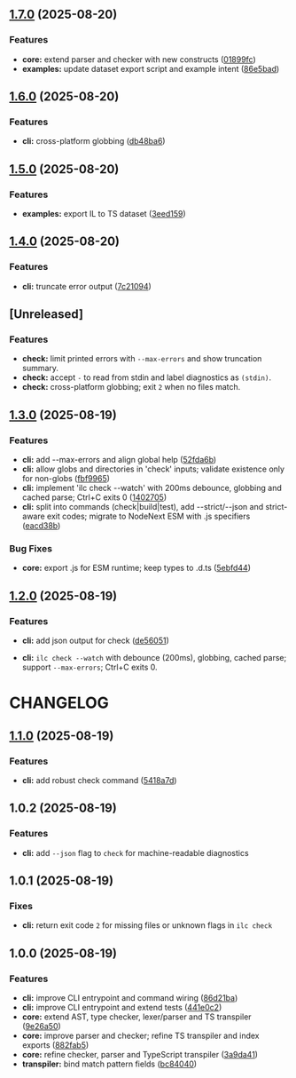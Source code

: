 ## [1.7.0](https://github.com/alessbarb/IntentLang/compare/@il/cli-v1.6.0...@il/cli-v1.7.0) (2025-08-20)

### Features

- **core:** extend parser and checker with new constructs ([01899fc](https://github.com/alessbarb/IntentLang/commit/01899fcf6dc6aa2bc2dced7607e4c9f9c60e40fe))
- **examples:** update dataset export script and example intent ([86e5bad](https://github.com/alessbarb/IntentLang/commit/86e5badb8daf0ab089ad4a5662706ca9bca9f2d7))

## [1.6.0](https://github.com/alessbarb/IntentLang/compare/@il/cli-v1.5.0...@il/cli-v1.6.0) (2025-08-20)

### Features

- **cli:** cross-platform globbing ([db48ba6](https://github.com/alessbarb/IntentLang/commit/db48ba68ec576e657f9da7f67e3530b36c56a1b4))

## [1.5.0](https://github.com/alessbarb/IntentLang/compare/@il/cli-v1.4.0...@il/cli-v1.5.0) (2025-08-20)

### Features

- **examples:** export IL to TS dataset ([3eed159](https://github.com/alessbarb/IntentLang/commit/3eed15991723e3d910daf05fede2d1169bd6ab55))

## [1.4.0](https://github.com/alessbarb/IntentLang/compare/@il/cli-v1.3.0...@il/cli-v1.4.0) (2025-08-20)

### Features

- **cli:** truncate error output ([7c21094](https://github.com/alessbarb/IntentLang/commit/7c2109497d5da77fd688c7bc880015aad5fa79a5))

## [Unreleased]

### Features

- **check:** limit printed errors with `--max-errors` and show truncation summary.
- **check:** accept `-` to read from stdin and label diagnostics as `(stdin)`.
- **check:** cross-platform globbing; exit `2` when no files match.

## [1.3.0](https://github.com/alessbarb/IntentLang/compare/@il/cli-v1.2.0...@il/cli-v1.3.0) (2025-08-19)

### Features

- **cli:** add --max-errors and align global help ([52fda6b](https://github.com/alessbarb/IntentLang/commit/52fda6b3d11e619503d4610c39bd5d12850ab403))
- **cli:** allow globs and directories in 'check' inputs; validate existence only for non-globs ([fbf9965](https://github.com/alessbarb/IntentLang/commit/fbf996590bca02571b53c241e89155162901773e))
- **cli:** implement 'ilc check --watch' with 200ms debounce, globbing and cached parse; Ctrl+C exits 0 ([1402705](https://github.com/alessbarb/IntentLang/commit/1402705e94ab3ec4ba094b4fbd8aa2825e46e5f8))
- **cli:** split into commands (check|build|test), add --strict/--json and strict-aware exit codes; migrate to NodeNext ESM with .js specifiers ([eacd38b](https://github.com/alessbarb/IntentLang/commit/eacd38bf3726dbda189a09aac754b9af0a82cedd))

### Bug Fixes

- **core:** export .js for ESM runtime; keep types to .d.ts ([5ebfd44](https://github.com/alessbarb/IntentLang/commit/5ebfd44a20578ac70f71b6a05d387fc4a4a902a3))

## [1.2.0](https://github.com/alessbarb/IntentLang/compare/@il/cli-v1.1.0...@il/cli-v1.2.0) (2025-08-19)

### Features

- **cli:** add json output for check ([de56051](https://github.com/alessbarb/IntentLang/commit/de5605127862966c76b6e13cc802e9c47ec40960))

* **cli:** `ilc check --watch` with debounce (200ms), globbing, cached parse; support `--max-errors`; Ctrl+C exits 0.

# CHANGELOG

## [1.1.0](https://github.com/alessbarb/IntentLang/compare/@il/cli-v1.0.0...@il/cli-v1.1.0) (2025-08-19)

### Features

- **cli:** add robust check command ([5418a7d](https://github.com/alessbarb/IntentLang/commit/5418a7d55646f3db75905ce4fa69933ba4bb7a53))

## 1.0.2 (2025-08-19)

### Features

- **cli:** add `--json` flag to `check` for machine-readable diagnostics

## 1.0.1 (2025-08-19)

### Fixes

- **cli:** return exit code `2` for missing files or unknown flags in `ilc check`

## 1.0.0 (2025-08-19)

### Features

- **cli:** improve CLI entrypoint and command wiring ([86d21ba](https://github.com/alessbarb/IntentLang/commit/86d21ba9320b62c7df111b65e73559b8ffbe8e0f))
- **cli:** improve CLI entrypoint and extend tests ([441e0c2](https://github.com/alessbarb/IntentLang/commit/441e0c25032606a1777058d6290bc471572d989c))
- **core:** extend AST, type checker, lexer/parser and TS transpiler ([9e26a50](https://github.com/alessbarb/IntentLang/commit/9e26a50270ee40fe0fcecc7b961a39fc2d71cd05))
- **core:** improve parser and checker; refine TS transpiler and index exports ([882fab5](https://github.com/alessbarb/IntentLang/commit/882fab556f62c356f495760f760922b5dabe5fbf))
- **core:** refine checker, parser and TypeScript transpiler ([3a9da41](https://github.com/alessbarb/IntentLang/commit/3a9da411693a2e8958cb7ccc154d28f08ee973ea))
- **transpiler:** bind match pattern fields ([bc84040](https://github.com/alessbarb/IntentLang/commit/bc8404051de4d04148e9c867bb0a67ae9f0234e2))
